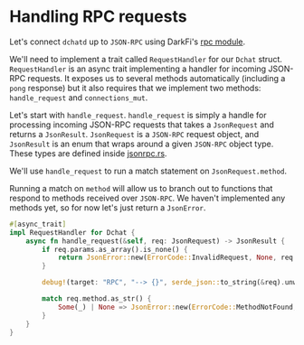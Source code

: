 # Handling RPC requests

Let's connect `dchatd` up to `JSON-RPC` using DarkFi's [rpc
module](https://codeberg.org/darkrenaissance/darkfi/src/branch/master/src/rpc).

We'll need to implement a trait called `RequestHandler` for our `Dchat`
struct. `RequestHandler` is an async trait implementing a handler for
incoming JSON-RPC requests. It exposes us to several methods automatically
(including a `pong` response) but it also requires that we implement
two methods: `handle_request` and `connections_mut`.

Let's start with `handle_request`. `handle_request` is simply a
handle for processing incoming JSON-RPC requests that takes a
`JsonRequest` and returns a `JsonResult`. `JsonRequest` is a
`JSON-RPC` request object, and `JsonResult` is an enum that wraps
around a given `JSON-RPC` object type. These types are defined inside
[jsonrpc.rs](https://codeberg.org/darkrenaissance/darkfi/src/branch/master/src/rpc/jsonrpc.rs).

We'll use `handle_request` to run a match statement on
`JsonRequest.method`.

Running a match on `method` will allow us to branch out to functions
that respond to methods received over `JSON-RPC`.  We haven't implemented
any methods yet, so for now let's just return a `JsonError`.

```rust
#[async_trait]
impl RequestHandler for Dchat {
    async fn handle_request(&self, req: JsonRequest) -> JsonResult {
        if req.params.as_array().is_none() {
            return JsonError::new(ErrorCode::InvalidRequest, None, req.id).into()
        }

        debug!(target: "RPC", "--> {}", serde_json::to_string(&req).unwrap());

        match req.method.as_str() {
            Some(_) | None => JsonError::new(ErrorCode::MethodNotFound, None, req.id).into(),
        }
    }
}
```
